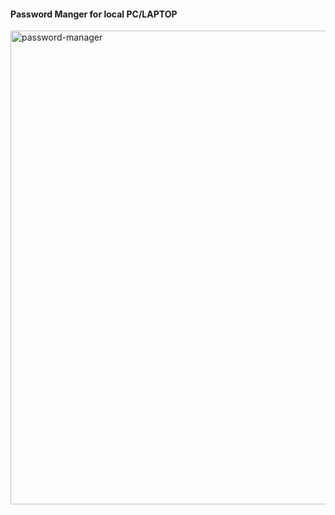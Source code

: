 #### Password Manger for local PC/LAPTOP ####



<img width="758" alt="password-manager" src="https://github.com/user-attachments/assets/c1f5de03-aa4a-4189-9f3d-9054bb3dea64" />
